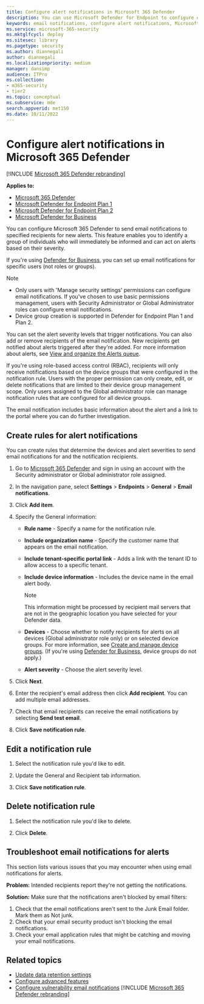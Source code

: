 ```yaml
---
title: Configure alert notifications in Microsoft 365 Defender
description: You can use Microsoft Defender for Endpoint to configure email notification settings for security alerts, based on severity and other criteria.
keywords: email notifications, configure alert notifications, Microsoft Defender for Endpoint, Microsoft Defender for Endpoint notifications, Microsoft Defender for Endpoint alerts, windows enterprise, windows education, Microsoft 365 Defender, Defender
ms.service: microsoft-365-security
ms.mktglfcycl: deploy
ms.sitesec: library
ms.pagetype: security
ms.author: diannegali
author: diannegali
ms.localizationpriority: medium
manager: dansimp
audience: ITPro
ms.collection: 
- m365-security
- tier2
ms.topic: conceptual
ms.subservice: mde
search.appverid: met150
ms.date: 10/11/2022
---
```


# Configure alert notifications in Microsoft 365 Defender

[!INCLUDE [Microsoft 365 Defender rebranding](../../includes/microsoft-defender.md)]

**Applies to:**
- [Microsoft 365 Defender](https://go.microsoft.com/fwlink/?linkid=2118804)
- [Microsoft Defender for Endpoint Plan 1](https://go.microsoft.com/fwlink/p/?linkid=2154037)
- [Microsoft Defender for Endpoint Plan 2](https://go.microsoft.com/fwlink/p/?linkid=2154037)
- [Microsoft Defender for Business](../defender-business/mdb-overview.md)

You can configure Microsoft 365 Defender to send email notifications to specified recipients for new alerts. This feature enables you to identify a group of individuals who will immediately be informed and can act on alerts based on their severity.

If you're using [Defender for Business](../defender-business/mdb-overview.md), you can set up email notifications for specific users (not roles or groups).

> [!NOTE]
> - Only users with 'Manage security settings' permissions can configure email notifications. If you've chosen to use basic permissions management, users with Security Administrator or Global Administrator roles can configure email notifications.
> - Device group creation is supported in Defender for Endpoint Plan 1 and Plan 2.

You can set the alert severity levels that trigger notifications. You can also add or remove recipients of the email notification. New recipients get notified about alerts triggered after they're added. For more information about alerts, see [View and organize the Alerts queue](../defender-endpoint/alerts-queue.md).

If you're using role-based access control (RBAC), recipients will only receive notifications based on the device groups that were configured in the notification rule. Users with the proper permission can only create, edit, or delete notifications that are limited to their device group management scope. Only users assigned to the Global administrator role can manage notification rules that are configured for all device groups.

The email notification includes basic information about the alert and a link to the portal where you can do further investigation.

## Create rules for alert notifications
You can create rules that determine the devices and alert severities to send email notifications for and the notification recipients.

1. Go to [Microsoft 365 Defender](https://go.microsoft.com/fwlink/p/?linkid=2077139) and sign in using an account with the Security administrator or Global administrator role assigned.

2. In the navigation pane, select **Settings** \> **Endpoints** \> **General** \> **Email notifications**.

2. Click **Add item**.

3. Specify the General information:
    - **Rule name** - Specify a name for the notification rule.
    - **Include organization name** - Specify the customer name that appears on the email notification.
    - **Include tenant-specific portal link** - Adds a link with the tenant ID to allow access to a specific tenant.
    - **Include device information** - Includes the device name in the email alert body.

        > [!NOTE]
        > This information might be processed by recipient mail servers that are not in the geographic location you have selected for your Defender data.

    - **Devices** - Choose whether to notify recipients for alerts on all devices (Global administrator role only) or on selected device groups. For more information, see [Create and manage device groups](../defender-endpoint/machine-groups.md). (If you're using [Defender for Business](../defender-business/mdb-overview.md), device groups do not apply.)
    - **Alert severity** - Choose the alert severity level.

4. Click **Next**.

5. Enter the recipient's email address then click **Add recipient**. You can add multiple email addresses.

6. Check that email recipients can receive the email notifications by selecting **Send test email**.

7. Click **Save notification rule**.

## Edit a notification rule

1. Select the notification rule you'd like to edit.

2. Update the General and Recipient tab information.

3. Click **Save notification rule**.

## Delete notification rule

1. Select the notification rule you'd like to delete.

2. Click **Delete**.

## Troubleshoot email notifications for alerts

This section lists various issues that you may encounter when using email notifications for alerts.

**Problem:** Intended recipients report they're not getting the notifications.

**Solution:** Make sure that the notifications aren't blocked by email filters:

1. Check that the email notifications aren't sent to the Junk Email folder. Mark them as Not junk.
2. Check that your email security product isn't blocking the email notifications.
3. Check your email application rules that might be catching and moving your email notifications.

## Related topics

- [Update data retention settings](../defender-endpoint/data-retention-settings.md)
- [Configure advanced features](../defender-endpoint/advanced-features.md)
- [Configure vulnerability email notifications](../defender-endpoint/configure-vulnerability-email-notifications.md)
[!INCLUDE [Microsoft 365 Defender rebranding](../../includes/defender-m3d-techcommunity.md)]

